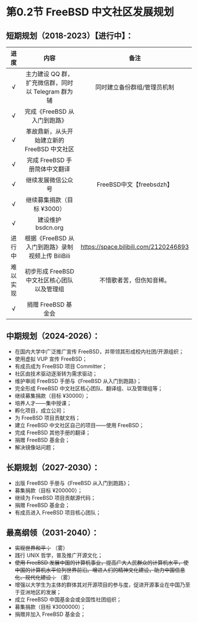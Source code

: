 # 第0.2节 FreeBSD 中文社区发展规划

## 短期规划（2018-2023）【进行中】：

|进度|内容|备注|
|:---:|:---:|:---:|
|√ |主力建设 QQ 群，扩充微信群，同时以 Telegram 群为辅|同时建立备份群组/管理员机制|
|√ |完成《FreeBSD 从入门到跑路》||
| √ | 革故鼎新，从头开始建立新的 FreeBSD 中文社区||
|√ |完成 FreeBSD 手册简体中文翻译 ||
|√ |继续发展微信公众号|FreeBSD中文【freebsdzh】|
|√ | 继续募集捐款（目标 ¥3000）||
|√ |建设维护 bsdcn.org||
|进行中 |根据《FreeBSD 从入门到跑路》录制视频上传 BiliBili|<https://space.bilibili.com/2120246893>|
|难以实现 |初步形成 FreeBSD 中文社区核心团队以及管理组|不惜歌者苦，但伤知音稀。|
|√ | 捐赠 FreeBSD 基金会||

## 中期规划（2024-2026）：

* 在国内大学中广泛推广宣传 FreeBSD，并带领其形成校内社团/开源组织；
* 使用虚拟 VUP 宣传 FreeBSD；
* 有成员成为 FreeBSD 项目 Committer；
* 社区由技术驱动逐渐转为需求驱动；
* 维护审阅 FreeBSD 手册与《FreeBSD 从入门到跑路》；
* 完全形成 FreeBSD 中文社区核心团队、翻译组、以及管理组等；
* 继续募集捐款（目标 ¥30000）；
* 培养人才——集中授课；
* 孵化项目，成立公司；
* 为 FreeBSD 项目贡献文档；
* 建立 FreeBSD 中文社区自己的项目——使用 FreeBSD；
* 完成 FreeBSD 其他手册的翻译；
* 捐赠 FreeBSD 基金会；
* 解决镜像站问题；

## 长期规划（2027-2030）：

* 出版 FreeBSD 手册与《FreeBSD 从入门到跑路》；
* 募集捐款（目标 ¥200000）；
* 继续为 FreeBSD 项目贡献源代码；
* 捐赠 FreeBSD 基金会；
* 有成员进入 FreeBSD 项目核心团队；

## 最高纲领（2031-2040）：

* ~~实现世界和平；~~ （雾）
* 践行 UNIX 哲学，普及推广开源文化；
* ~~使用 FreeBSD 发展中国的计算机事业，提高广大人民群众的计算机水平，使中国的计算机水平位列世界前沿。增进人们的精神文化建设，助力中国信息化、现代化建设；~~ （雾）
* 增强以大学生为主体的群体其对开源项目的参与度，促进开源事业在中国乃至于亚洲地区的发展；
* 成立 FreeBSD 中国基金会或全国性社团组织；
* 募集捐款（目标 ¥3000000）；
* 捐赠并加入 FreeBSD 基金会；
